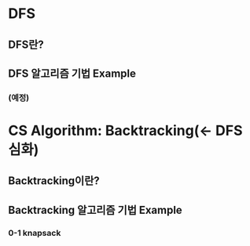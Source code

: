 # DFS
## DFS란?
## DFS 알고리즘 기법 Example
### (예정)


# CS Algorithm: Backtracking(<- DFS 심화)
## Backtracking이란?

## Backtracking 알고리즘 기법 Example
### 0-1 knapsack
